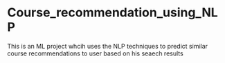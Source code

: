 # Course_recommendation_using_NLP
This is an ML project whcih uses the NLP techniques to predict similar course recommendations to user based on his seaech results
